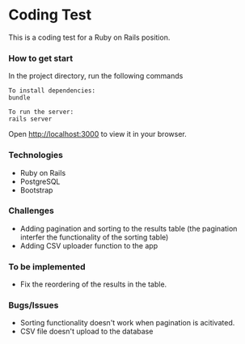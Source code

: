 # Coding Test

This is a coding test for a Ruby on Rails position.

### How to get start

In the project directory, run the following commands 
```
To install dependencies:
bundle

To run the server:
rails server
```

Open [http://localhost:3000](http://localhost:3000) to view it in your browser.

### Technologies

- Ruby on Rails
- PostgreSQL
- Bootstrap


### Challenges
* Adding pagination and sorting to the results table (the pagination interfer the functionality of the sorting table)
* Adding CSV uploader function to the app



### To be implemented
* Fix the reordering of the results in the table.


### Bugs/Issues
* Sorting functionality doesn't work when pagination is acitivated.
* CSV file doesn't upload to the database

